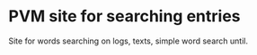 # PVM site for searching entries

Site for words searching on logs, texts, simple word search until.
